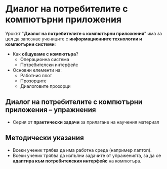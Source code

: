 # Диалог на потребителите с компютърни приложения

Урокът "**Диалог на потребителите с компютърни приложения**" има за цел да запознае учениците с **информационните технологии и компютърни системи**:
 - Как **общуваме с компютъра**?
   - Операционна система
   - Потребителски интерфейс
 - Основни елементи на:
   - Работния плот
   - Прозорците
   - Диалоговите прозорци

## Диалог на потребителите с компютърни приложения – упражнения
  - Серия от **практически задачи** за прилагане на научения материал

## Методически указания
  - Всеки ученик трябва да има работна среда (например лаптоп).
  - Всеки ученик трябва да изпълни задачите от упраженията, за да се **адаптира към потребителския интерфейс** на компютъра.

